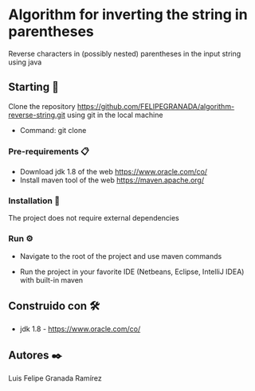 # Algorithm for inverting the string in parentheses
Reverse characters in (possibly nested) parentheses in the input string using java

## Starting 🚀
Clone the repository https://github.com/FELIPEGRANADA/algorithm-reverse-string.git using git in the local machine

* Command: git clone 

### Pre-requirements 📋
* Download jdk 1.8 of the web https://www.oracle.com/co/
* Install maven tool of the web https://maven.apache.org/

### Installation 🔧
The project does not require external dependencies

### Run ⚙️
* Navigate to the root of the project and use maven commands

* Run the project in your favorite IDE (Netbeans, Eclipse, IntelliJ IDEA) with built-in maven

## Construido con 🛠️
* jdk 1.8 - https://www.oracle.com/co/

## Autores ✒️
Luis Felipe Granada Ramírez
